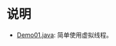 说明
================================

- [Demo01.java](src%2Fmain%2Fjava%2Fhellojava%2Fv21%2Fconcurrent%2FDemo01.java): 简单使用虚拟线程。